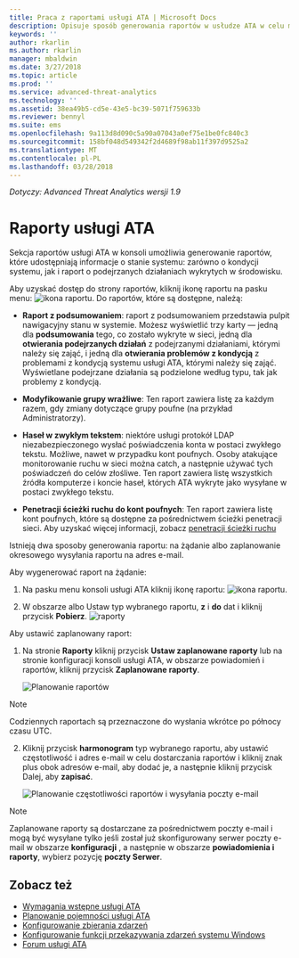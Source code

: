 ```yaml
---
title: Praca z raportami usługi ATA | Microsoft Docs
description: Opisuje sposób generowania raportów w usłudze ATA w celu monitorowania sieci.
keywords: ''
author: rkarlin
ms.author: rkarlin
manager: mbaldwin
ms.date: 3/27/2018
ms.topic: article
ms.prod: ''
ms.service: advanced-threat-analytics
ms.technology: ''
ms.assetid: 38ea49b5-cd5e-43e5-bc39-5071f759633b
ms.reviewer: bennyl
ms.suite: ems
ms.openlocfilehash: 9a113d8d090c5a90a07043a0ef75e1be0fc840c3
ms.sourcegitcommit: 158bf048d549342f2d4689f98ab11f397d9525a2
ms.translationtype: MT
ms.contentlocale: pl-PL
ms.lasthandoff: 03/28/2018
---
```

*Dotyczy: Advanced Threat Analytics wersji 1.9*


# <a name="ata-reports"></a>Raporty usługi ATA

Sekcja raportów usługi ATA w konsoli umożliwia generowanie raportów, które udostępniają informacje o stanie systemu: zarówno o kondycji systemu, jak i raport o podejrzanych działaniach wykrytych w środowisku.

Aby uzyskać dostęp do strony raportów, kliknij ikonę raportu na pasku menu: ![ikona raportu](./media/ata-report-icon.png).
Do raportów, które są dostępne, należą: 

- **Raport z podsumowaniem**: raport z podsumowaniem przedstawia pulpit nawigacyjny stanu w systemie. Możesz wyświetlić trzy karty — jedną dla **podsumowania** tego, co zostało wykryte w sieci, jedną dla **otwierania podejrzanych działań** z podejrzanymi działaniami, którymi należy się zająć, i jedną dla **otwierania problemów z kondycją** z problemami z kondycją systemu usługi ATA, którymi należy się zająć. Wyświetlane podejrzane działania są podzielone według typu, tak jak problemy z kondycją. 

- **Modyfikowanie grupy wrażliwe**: Ten raport zawiera listę za każdym razem, gdy zmiany dotyczące grupy poufne (na przykład Administratorzy).

- **Haseł w zwykłym tekstem**: niektóre usługi protokół LDAP niezabezpieczonego wysłać poświadczenia konta w postaci zwykłego tekstu. Możliwe, nawet w przypadku kont poufnych. Osoby atakujące monitorowanie ruchu w sieci można catch, a następnie używać tych poświadczeń do celów złośliwe. Ten raport zawiera listę wszystkich źródła komputerze i koncie haseł, których ATA wykryte jako wysyłane w postaci zwykłego tekstu. 

- **Penetracji ścieżki ruchu do kont poufnych**: Ten raport zawiera listę kont poufnych, które są dostępne za pośrednictwem ścieżki penetracji sieci. Aby uzyskać więcej informacji, zobacz [penetracji ścieżki ruchu](use-case-lateral-movement-path.md)

Istnieją dwa sposoby generowania raportu: na żądanie albo zaplanowanie okresowego wysyłania raportu na adres e-mail.

Aby wygenerować raport na żądanie:

1. Na pasku menu konsoli usługi ATA kliknij ikonę raportu: ![ikona raportu](./media/ata-report-icon.png).

2. W obszarze albo Ustaw typ wybranego raportu, **z** i **do** dat i kliknij przycisk **Pobierz**. 
 ![raporty](./media/reports.png)

Aby ustawić zaplanowany raport:
 
1. Na stronie **Raporty** kliknij przycisk **Ustaw zaplanowane raporty** lub na stronie konfiguracji konsoli usługi ATA, w obszarze powiadomień i raportów, kliknij przycisk **Zaplanowane raporty**.

   ![Planowanie raportów](./media/ata-sched-reports.png)

  > [!NOTE]
  > Codziennych raportach są przeznaczone do wysłania wkrótce po północy czasu UTC.

2. Kliknij przycisk **harmonogram** typ wybranego raportu, aby ustawić częstotliwość i adres e-mail w celu dostarczania raportów i kliknij znak plus obok adresów e-mail, aby dodać je, a następnie kliknij przycisk Dalej, aby **zapisać**.

   ![Planowanie częstotliwości raportów i wysyłania poczty e-mail](./media/sched-report1.png)


> [!NOTE]
> Zaplanowane raporty są dostarczane za pośrednictwem poczty e-mail i mogą być wysyłane tylko jeśli został już skonfigurowany serwer poczty e-mail w obszarze **konfiguracji** , a następnie w obszarze **powiadomienia i raporty**, wybierz pozycję **poczty Serwer**.


## <a name="see-also"></a>Zobacz też
- [Wymagania wstępne usługi ATA](ata-prerequisites.md)
- [Planowanie pojemności usługi ATA](ata-capacity-planning.md)
- [Konfigurowanie zbierania zdarzeń](configure-event-collection.md)
- [Konfigurowanie funkcji przekazywania zdarzeń systemu Windows](configure-event-collection.md#configuring-windows-event-forwarding)
- [Forum usługi ATA](https://social.technet.microsoft.com/Forums/security/home?forum=mata)
